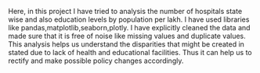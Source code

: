 Here, in this project I have tried to analysis the number of hospitals state wise and also education levels by population per lakh.
I have used libraries like pandas,matplotlib,seaborn,plotly. I have explicitly cleaned the data and made sure that it is free of noise like missing values and duplicate values.
This analysis helps us understand the disparities that might be created in stated due to lack of health and educational facilities. Thus it can help us to rectify and make possible policy changes accordingly.
